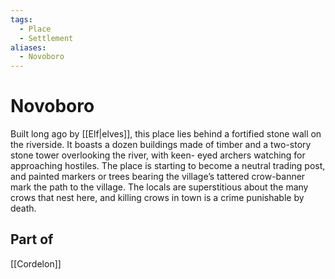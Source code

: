 ```yaml
---
tags:
  - Place
  - Settlement
aliases:
  - Novoboro
---
```

# Novoboro
Built long ago by [[Elf|elves]], this place lies behind a fortified stone wall on the riverside. It boasts a dozen buildings made of timber and a two-story stone tower overlooking the river, with keen-
eyed archers watching for approaching hostiles. The place is starting to become a neutral trading post, and painted markers or trees bearing the village’s tattered crow-banner mark the path to the village. The locals are superstitious about the many crows that nest here, and killing crows in town is a crime punishable by death.

## Part of 
[[Cordelon]]